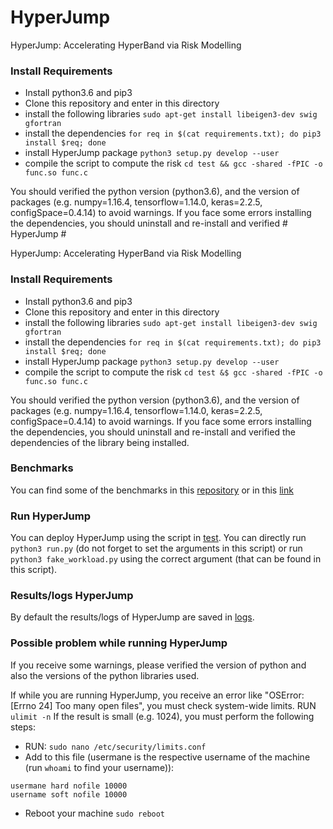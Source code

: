 # HyperJump #


HyperJump: Accelerating HyperBand via Risk Modelling


### Install Requirements
* Install python3.6 and pip3
* Clone this repository and enter in this directory
* install the following libraries
```sudo apt-get install libeigen3-dev swig gfortran```
* install the dependencies
```for req in $(cat requirements.txt); do pip3 install $req; done```
* install HyperJump package
```python3 setup.py develop --user```
* compile the script to compute the risk
```cd test && gcc -shared -fPIC -o func.so func.c```



You should verified the python version (python3.6), and the version of packages (e.g. numpy=1.16.4, tensorflow=1.14.0, keras=2.2.5, configSpace=0.4.14) to avoid warnings. If you face some errors installing the dependencies, you should uninstall and re-install and verified # HyperJump #


HyperJump: Accelerating HyperBand via Risk Modelling


### Install Requirements
* Install python3.6 and pip3
* Clone this repository and enter in this directory
* install the following libraries
```sudo apt-get install libeigen3-dev swig gfortran```
* install the dependencies
```for req in $(cat requirements.txt); do pip3 install $req; done```
* install HyperJump package
```python3 setup.py develop --user```
* compile the script to compute the risk
```cd test &$ gcc -shared -fPIC -o func.so func.c```



You should verified the python version (python3.6), and the version of packages (e.g. numpy=1.16.4, tensorflow=1.14.0, keras=2.2.5, configSpace=0.4.14) to avoid warnings. If you face some errors installing the dependencies, you should uninstall and re-install and verified the dependencies of the library being installed.


### Benchmarks
You can find some of the benchmarks in this [repository](https://github.com/pedrogbmendes/HyperJump_/tree/main/test/files) or in this  [link](https://drive.google.com/drive/folders/1LaQJrMygNqTYdFZERuwD08Um8t-3vp6s?usp=sharing)



### Run HyperJump
You can deploy HyperJump using the script in [test](https://github.com/pedrogbmendes/HyperJump_/tree/main/test). You can directly run ```python3 run.py``` (do not forget to set the arguments in this script) or run ```python3 fake_workload.py``` using the correct argument (that can be found in this script).

### Results/logs HyperJump
By default the results/logs of HyperJump are saved in [logs](https://github.com/pedrogbmendes/HyperJump_/tree/main/test/logs).


### Possible problem while running HyperJump
If you receive some warnings, please verified the version of python and also the versions of the python libraries used.

If while you are running HyperJump, you receive an error like "OSError: [Errno 24] Too many open files", you must check system-wide limits.
RUN ```ulimit -n```
If the result is small (e.g. 1024), you must perform the following steps:

* RUN: ```sudo nano /etc/security/limits.conf```
* Add to this file (usermane is the respective username of the machine (run ```whoami``` to find your username)):

```
usermane hard nofile 10000
username soft nofile 10000
```

* Reboot your machine ```sudo reboot```
